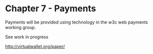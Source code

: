 # Chapter 7 - Payments

[](http://virtualwallet.org/paper/paper.png)

Payments will be provided using technology in the w3c web payments working group.

See work in progress

http://virtualwallet.org/paper/

